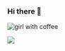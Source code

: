 ### Hi there 👋

![girl with coffee](https://media.giphy.com/media/iDvCzaRjNV61J5jtc0/giphy.gif)



<img src="https://github-readme-stats.vercel.app/api?username=jennisung&include_all_commits=true&count_private=true&show_icons=true&line_height=20&title_color=7A7ADB&icon_color=2234AE&text_color=D3D3D3&bg_color=0,000000,130F40">




<!-- ![Your Username's GitHub stats](https://github-readme-stats.vercel.app/api?username=jennisung&show_icons=true&theme=dark&bg_color=000000&title_color=ffffff&text_color=ffffff&icon_color=2234AE)
 -->

